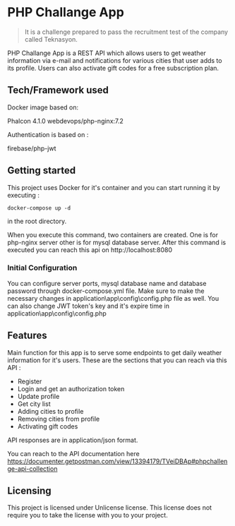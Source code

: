 # PHP Challange App
> It is a challenge prepared to pass the recruitment test of the company called Teknasyon.

PHP Challange App is a REST API which allows users to get weather information via e-mail and notifications for various cities that user adds to its profile. Users can also activate gift codes for a free subscription plan.

## Tech/Framework used

Docker image based on:

Phalcon 4.1.0
webdevops/php-nginx:7.2

Authentication is based on :

firebase/php-jwt

## Getting started

This project uses Docker for it's container and you can start running it by executing :

```shell
docker-compose up -d
```
in the root directory.

When you execute this command, two containers are created. One is for php-nginx server other is for mysql database server. 
After this command is executed you can reach this api on http://localhost:8080

### Initial Configuration

You can configure server ports, mysql database name and database password through docker-compose.yml file. Make sure to make the necessary changes in application\app\config\config.php file as well.
You can also change JWT token's key and it's expire time in application\app\config\config.php

## Features

Main function for this app is to serve some endpoints to get daily weather information for it's users.
These are the sections that you can reach via this API : 

* Register
* Login and get an authorization token
* Update profile
* Get city list
* Adding cities to profile 
* Removing cities from profile
* Activating gift codes

API responses are in application/json format. 

You can reach to the API documentation here https://documenter.getpostman.com/view/13394179/TVeiDBAp#phpchallenge-api-collection

## Licensing

This project is licensed under Unlicense license. This license does not require you to take the license with you to your project.
